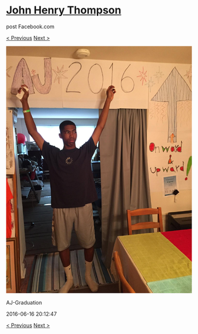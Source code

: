 # [John Henry Thompson](../README.md)
post Facebook.com

[< Previous](2016-06-16-10.md) [Next >](2016-06-10-2.md)

[![](../media/2016-06-16/AJ-Graduation-5.jpg)](../README.md)

AJ-Graduation

2016-06-16 20:12:47

[< Previous](2016-06-16-10.md) [Next >](2016-06-10-2.md)